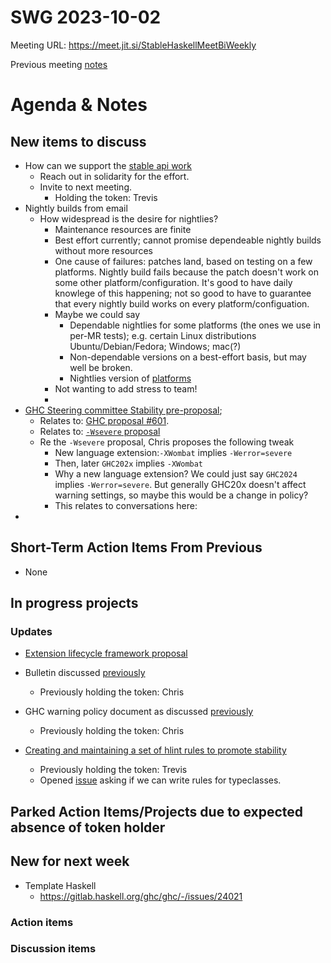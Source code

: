 SWG 2023-10-02
==============

Meeting URL: https://meet.jit.si/StableHaskellMeetBiWeekly

Previous meeting [notes](https://github.com/haskellfoundation/stability/blob/main/meetings/2023-09-18.md)

# Agenda & Notes

## New items to discuss

- How can we support the [stable api work](https://discourse.haskell.org/t/charting-a-course-toward-a-stable-api-for-ghc/7646)
  - Reach out in solidarity for the effort.
  - Invite to next meeting.
    - Holding the token: Trevis
- Nightly builds from email
  - How widespread is the desire for nightlies?
    - Maintenance resources are finite
    - Best effort currently; cannot promise dependeable nightly builds without more resources
    - One cause of failures: patches land, based on testing on a few platforms.  Nightly build fails because the patch doesn't work on some other platform/configuration.  It's good to have daily knowlege of this happening; not so good to have to guarantee that every nightly build works on every platform/configuation.
    - Maybe we could say
        - Dependable nightlies for some platforms (the ones we use in per-MR tests); e.g. certain Linux distributions Ubuntu/Debian/Fedora; Windows; mac(?)
        - Non-dependable versions on a best-effort basis, but may well be broken.
        - Nightlies version of [platforms](https://gitlab.haskell.org/ghc/ghc/-/wikis/platforms)
    - Not wanting to add stress to team!
    -
 - [GHC Steering committee Stability pre-proposal](https://docs.google.com/document/d/1wtbAK6cUhiAmM6eHV5TLh8azEdNtsmGwm47ZulgaZds/edit?usp=sharing);
     - Relates to: [GHC proposal #601](https://github.com/ghc-proposals/ghc-proposals/pull/601).
     - Relates to: [`-Wsevere` proposal](https://github.com/ghc-proposals/ghc-proposals/pull/571)
     - Re the `-Wsevere` proposal, Chris proposes the following tweak
         - New language extension:`-XWombat` implies `-Werror=severe`
         - Then, later `GHC202x` implies `-XWombat`
         - Why a new language extension?  We could just say `GHC2024` implies `-Werror=severe`.  But generally GHC20x doesn't affect warning settings, so maybe this would be a change in policy?
         - This relates to conversations here:
 -

## Short-Term Action Items From Previous
- None

## In progress projects
### Updates

  - [Extension lifecycle framework proposal](https://github.com/ghc-proposals/ghc-proposals/pull/601)

  - Bulletin discussed [previously](https://github.com/haskellfoundation/stability/blob/main/meetings/2022-10-17.md)
    - Previously holding the token: Chris

  - GHC warning policy document as discussed [previously](https://github.com/haskellfoundation/stability/blob/main/meetings/2022-05-30.md)
    - Previously holding the token: Chris

  - [Creating and maintaining a set of hlint rules to promote stability](https://github.com/haskellfoundation/stability/pull/14)
    - Previously holding the token: Trevis
    - Opened [issue](https://github.com/ndmitchell/hlint/issues/1440) asking if we can write rules for typeclasses.

## Parked Action Items/Projects due to expected absence of token holder

## New for next week

- Template Haskell
  - https://gitlab.haskell.org/ghc/ghc/-/issues/24021

### Action items

### Discussion items
